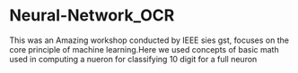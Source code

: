 # Neural-Network_OCR
This was an Amazing workshop conducted by IEEE sies gst, focuses on the core principle of machine learning.Here we used concepts of basic math used in computing a nueron for classifying 10 digit for a full neuron 
